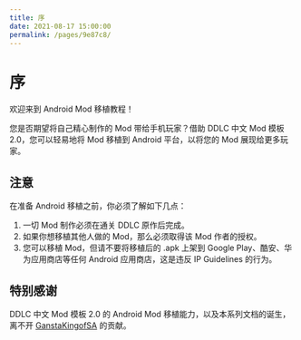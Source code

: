```yaml
---
title: 序
date: 2021-08-17 15:00:00
permalink: /pages/9e87c8/
---
```


# 序

欢迎来到 Android Mod 移植教程！

您是否期望将自己精心制作的 Mod 带给手机玩家？借助 DDLC 中文 Mod 模板 2.0，您可以轻易地将 Mod 移植到 Android 平台，以将您的 Mod 展现给更多玩家。

## 注意
在准备 Android 移植之前，你必须了解如下几点：

1. 一切 Mod 制作必须在通关 DDLC 原作后完成。
1. 如果你想移植其他人做的 Mod，那么必须取得该 Mod 作者的授权。
1. 您可以移植 Mod，但请不要将移植后的 .apk 上架到 Google Play、酷安、华为应用商店等任何 Android 应用商店，这是违反 IP Guidelines 的行为。

## 特别感谢
DDLC 中文 Mod 模板 2.0 的 Android Mod 移植能力，以及本系列文档的诞生，离不开 [GanstaKingofSA](https://github.com/GanstaKingofSA) 的贡献。
